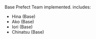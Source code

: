 Base Prefect Team implemented. includes:
* Hina (Base)
* Ako (Base)
* Iori (Base)
* Chinatsu (Base)
 
